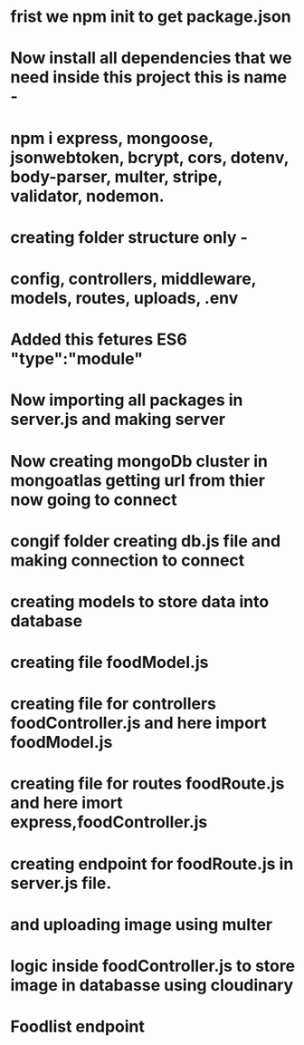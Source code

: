 # frist we npm init to get package.json
# Now install all dependencies that we need inside this project  this is name -
# npm i express, mongoose, jsonwebtoken, bcrypt, cors, dotenv, body-parser, multer, stripe, validator, nodemon.
# creating folder structure only -
# config, controllers, middleware, models, routes, uploads, .env
# Added this fetures ES6 "type":"module"
# Now importing all packages in server.js and making server 
# Now creating mongoDb cluster in mongoatlas getting url from thier now going to connect 
# congif folder creating db.js file and making connection to connect 
# creating models to store data into database 
# creating file foodModel.js
# creating file for controllers foodController.js and here import foodModel.js
# creating file for routes foodRoute.js and here imort express,foodController.js
# creating endpoint for foodRoute.js in server.js file.
# and uploading image using multer 
# logic inside foodController.js to store image in databasse using cloudinary
# Foodlist endpoint 